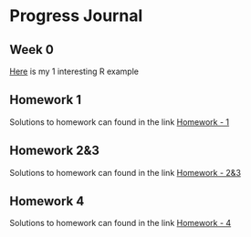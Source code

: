 # Progress Journal

## Week 0
[Here](Interesting_R_Examples.html) is my 1 interesting R example 

## Homework 1
Solutions to homework can found in the link
[Homework - 1](https://etm-58d.github.io/spring20-kocsimge/Simge_Koc_HW1.html)

## Homework 2&3
Solutions to homework can found in the link
[Homework - 2&3](https://etm-58d.github.io/spring20-kocsimge/Simge_Koc_HW0203.html)

## Homework 4
Solutions to homework can found in the link
[Homework - 4](https://etm-58d.github.io/spring20-kocsimge/Simge_Koc_HW04.html)
